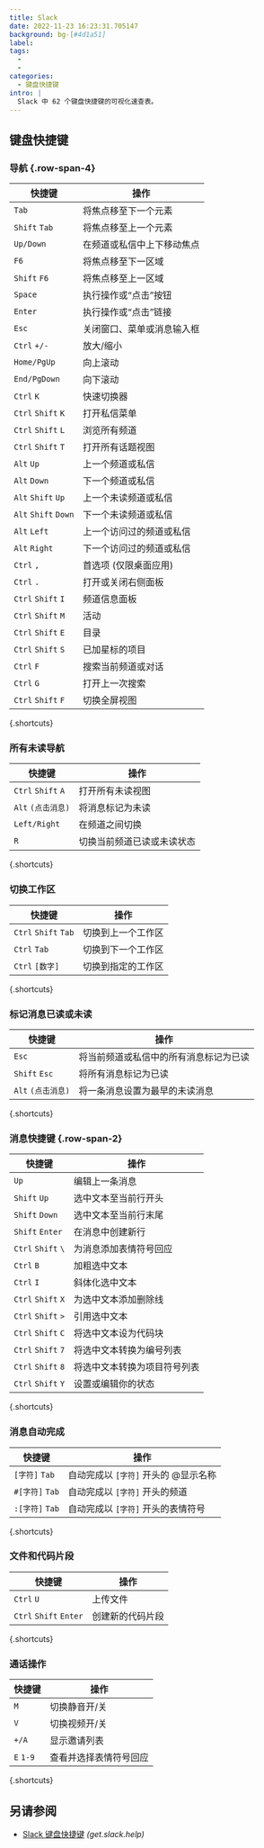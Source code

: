 ```yaml
---
title: Slack
date: 2022-11-23 16:23:31.705147
background: bg-[#4d1a51]
label:
tags:
  -
  -
categories:
  - 键盘快捷键
intro: |
  Slack 中 62 个键盘快捷键的可视化速查表。
---
```


## 键盘快捷键

### 导航 {.row-span-4}

| 快捷键               | 操作                                           |
| -------------------- | ---------------------------------------------- |
| `Tab`                | 将焦点移至下一个元素                           |
| `Shift` `Tab`        | 将焦点移至上一个元素                           |
| `Up/Down`            | 在频道或私信中上下移动焦点                     |
| `F6`                 | 将焦点移至下一区域                             |
| `Shift` `F6`         | 将焦点移至上一区域                             |
| `Space`              | 执行操作或“点击”按钮                           |
| `Enter`              | 执行操作或“点击”链接                           |
| `Esc`                | 关闭窗口、菜单或消息输入框                     |
| `Ctrl` `+/-`         | 放大/缩小                                      |
| `Home/PgUp`          | 向上滚动                                       |
| `End/PgDown`         | 向下滚动                                       |
| `Ctrl` `K`           | 快速切换器                                     |
| `Ctrl` `Shift` `K`   | 打开私信菜单                                   |
| `Ctrl` `Shift` `L`   | 浏览所有频道                                   |
| `Ctrl` `Shift` `T`   | 打开所有话题视图                               |
| `Alt` `Up`           | 上一个频道或私信                               |
| `Alt` `Down`         | 下一个频道或私信                               |
| `Alt` `Shift` `Up`   | 上一个未读频道或私信                           |
| `Alt` `Shift` `Down` | 下一个未读频道或私信                           |
| `Alt` `Left`         | 上一个访问过的频道或私信                       |
| `Alt` `Right`        | 下一个访问过的频道或私信                       |
| `Ctrl` `,`           | 首选项 (仅限桌面应用)                          |
| `Ctrl` `.`           | 打开或关闭右侧面板                             |
| `Ctrl` `Shift` `I`   | 频道信息面板                                   |
| `Ctrl` `Shift` `M`   | 活动                                           |
| `Ctrl` `Shift` `E`   | 目录                                           |
| `Ctrl` `Shift` `S`   | 已加星标的项目                                 |
| `Ctrl` `F`           | 搜索当前频道或对话                             |
| `Ctrl` `G`           | 打开上一次搜索                                 |
| `Ctrl` `Shift` `F`   | 切换全屏视图                                   |

{.shortcuts}

### 所有未读导航

| 快捷键                    | 操作                                  |
| ------------------------- | ------------------------------------- |
| `Ctrl` `Shift` `A`        | 打开所有未读视图                      |
| `Alt` `(点击消息)`        | 将消息标记为未读                      |
| `Left/Right`              | 在频道之间切换                        |
| `R`                       | 切换当前频道已读或未读状态            |

{.shortcuts}

### 切换工作区

| 快捷键               | 操作                           |
| -------------------- | ------------------------------ |
| `Ctrl` `Shift` `Tab` | 切换到上一个工作区             |
| `Ctrl` `Tab`         | 切换到下一个工作区             |
| `Ctrl` `[数字]`      | 切换到指定的工作区             |

{.shortcuts}

### 标记消息已读或未读

| 快捷键                    | 操作                                               |
| ------------------------- | -------------------------------------------------- |
| `Esc`                     | 将当前频道或私信中的所有消息标记为已读             |
| `Shift` `Esc`             | 将所有消息标记为已读                               |
| `Alt` `(点击消息)`        | 将一条消息设置为最早的未读消息                     |

{.shortcuts}

### 消息快捷键 {.row-span-2}

| 快捷键             | 操作                                     |
| ------------------ | ---------------------------------------- |
| `Up`               | 编辑上一条消息                             |
| `Shift` `Up`       | 选中文本至当前行开头                       |
| `Shift` `Down`     | 选中文本至当前行末尾                       |
| `Shift` `Enter`    | 在消息中创建新行                           |
| `Ctrl` `Shift` `\` | 为消息添加表情符号回应                     |
| `Ctrl` `B`         | 加粗选中文本                               |
| `Ctrl` `I`         | 斜体化选中文本                             |
| `Ctrl` `Shift` `X` | 为选中文本添加删除线                       |
| `Ctrl` `Shift` `>` | 引用选中文本                               |
| `Ctrl` `Shift` `C` | 将选中文本设为代码块                       |
| `Ctrl` `Shift` `7` | 将选中文本转换为编号列表                   |
| `Ctrl` `Shift` `8` | 将选中文本转换为项目符号列表               |
| `Ctrl` `Shift` `Y` | 设置或编辑你的状态                         |

{.shortcuts}

### 消息自动完成

| 快捷键               | 操作                                                  |
| -------------------- | ----------------------------------------------------- |
| `[字符]` `Tab`       | 自动完成以 `[字符]` 开头的 @显示名称                  |
| `#[字符]` `Tab`      | 自动完成以 `[字符]` 开头的频道                        |
| `:[字符]` `Tab`      | 自动完成以 `[字符]` 开头的表情符号                    |

{.shortcuts}

### 文件和代码片段

| 快捷键                 | 操作                 |
| ---------------------- | -------------------- |
| `Ctrl` `U`             | 上传文件             |
| `Ctrl` `Shift` `Enter` | 创建新的代码片段     |

{.shortcuts}

### 通话操作

| 快捷键    | 操作                            |
| --------- | ------------------------------- |
| `M`       | 切换静音开/关                   |
| `V`       | 切换视频开/关                   |
| `+/A`     | 显示邀请列表                    |
| `E` `1-9` | 查看并选择表情符号回应          |

{.shortcuts}

## 另请参阅

- [Slack 键盘快捷键](https://get.slack.help/hc/zh-cn/articles/201374536-Slack-keyboard-shortcuts)
  _(get.slack.help)_
